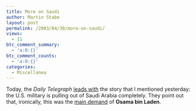 ```yaml
---
title: More on Saudi
author: Martin Stabe
layout: post
permalink: /2003/04/30/more-on-saudi/
views:
  - 11
btc_comment_summary:
  - 'a:0:{}'
btc_comment_counts:
  - 'a:0:{}'
categories:
  - Miscellanea
---
```

Today, the *Daily Telegraph* <a href="http://www.telegraph.co.uk/news/main.jhtml?xml=/news/2003/04/30/wsaud30.xml&#038;sSheet=/portal/2003/04/30/ixportaltop.html" target="top">leads with</a> the story that I mentioned yesterday: the U.S. military is pulling out of Saudi Arabia completely. They point out that, ironically, this was the <a href="http://www.telegraph.co.uk/news/main.jhtml?xml=/news/2003/04/30/wsaud230.xml" target="_top">main demand</a> of **Osama bin Laden**.